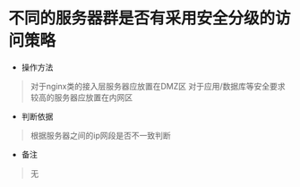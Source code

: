 # 不同的服务器群是否有采用安全分级的访问策略

- 操作方法
> 对于nginx类的接入层服务器应放置在DMZ区
> 对于应用/数据库等安全要求较高的服务器应放置在内网区

- 判断依据
> 根据服务器之间的ip网段是否不一致判断

- 备注
> 无